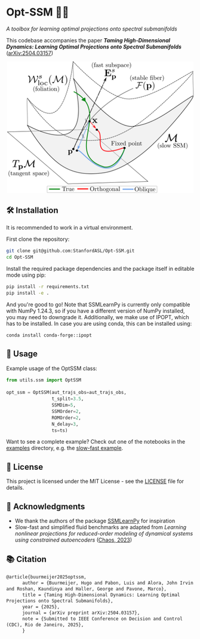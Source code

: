 # Opt-SSM 🤖🚀
*A toolbox for learning optimal projections onto spectral submanifolds*

This codebase accompanies the paper **_Taming High-Dimensional Dynamics: Learning Optimal Projections onto Spectral Submanifolds_** ([arXiv:2504.03157](https://arxiv.org/abs/2504.03157))

<p align="center">
  <img src="./data/assets/foliation.png" width="500" alt="Optimal projection onto SSMs can improve over projecting orthogonally!">
</p>

## 🛠️ Installation

It is recommended to work in a virtual environment.

First clone the repository:
```bash
git clone git@github.com:StanfordASL/Opt-SSM.git
cd Opt-SSM
```
Install the required package dependencies and the package itself in editable mode using pip:
```bash
pip install -r requirements.txt
pip install -e .
```
And you're good to go! Note that SSMLearnPy is currently only compatible with NumPy 1.24.3, so if you have a different version of NumPy installed, you may need to downgrade it.
Additionally, we make use of IPOPT, which has to be installed.
In case you are using conda, this can be installed using:
```bash
conda install conda-forge::ipopt
```

## 📘 Usage
Example usage of the OptSSM class:

```python
from utils.ssm import OptSSM

opt_ssm = OptSSM(aut_trajs_obs=aut_trajs_obs,
                 t_split=3.5,
                 SSMDim=5,
                 SSMOrder=2,
                 ROMOrder=2,
                 N_delay=3,
                 ts=ts)
```
Want to see a complete example? Check out one of the notebooks in the [examples](./examples/) directory, e.g. the [slow-fast example](./examples/slow_fast.ipynb).

## 📄 License

This project is licensed under the MIT License - see the [LICENSE](LICENSE) file for details.

## 🙏 Acknowledgments

* We thank the authors of the package [SSMLearnPy](https://github.com/haller-group/SSMLearnPy) for inspiration
* Slow-fast and simplified fluid benchmarks are adapted from *Learning nonlinear projections for reduced-order modeling of dynamical systems using constrained autoencoders* ([Chaos, 2023](https://pubs.aip.org/aip/cha/article/33/11/113130/2923554))

## 📚 Citation
```
@article{buurmeijer2025optssm,
      author = {Buurmeijer, Hugo and Pabon, Luis and Alora, John Irvin and Roshan, Kaundinya and Haller, George and Pavone, Marco},
      title = {Taming High-Dimensional Dynamics: Learning Optimal Projections onto Spectral Submanifolds},
      year = {2025},
      journal = {arXiv preprint arXiv:2504.03157},
      note = {Submitted to IEEE Conference on Decision and Control (CDC), Rio de Janeiro, 2025},
      }
```
